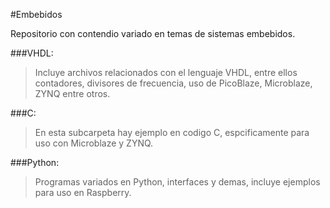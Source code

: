 #Embebidos

Repositorio con contendio variado en temas de sistemas embebidos.

###VHDL:

>Incluye archivos relacionados con el lenguaje VHDL, entre ellos contadores, divisores de frecuencia, uso de PicoBlaze, Microblaze, ZYNQ entre otros.

###C:

>En esta subcarpeta hay ejemplo en codigo C, espcificamente para uso con Microblaze y ZYNQ.

###Python:

>Programas variados en Python, interfaces y demas, incluye ejemplos para uso en Raspberry.